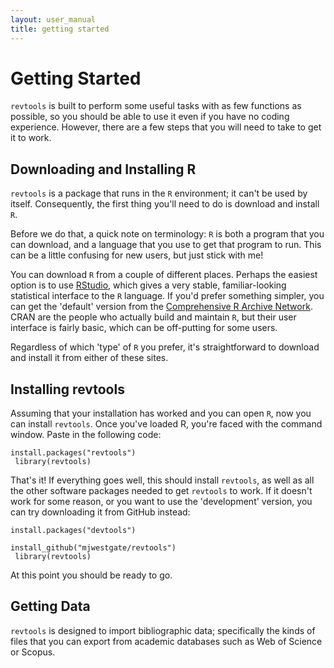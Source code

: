 ```yaml
---
layout: user_manual
title: getting started
---
```

<head>
  <!-- Global site tag (gtag.js) - Google Analytics -->
  <script async src="https://www.googletagmanager.com/gtag/js?id=UA-121833450-2"></script>
  <script>
    window.dataLayer = window.dataLayer || [];
    function gtag(){dataLayer.push(arguments);}
    gtag('js', new Date());

    gtag('config', 'UA-121833450-2');
  </script>
</head>

# Getting Started
<code>revtools</code> is built to perform some useful tasks with as few functions as possible, so you should be able to use it even if you have no coding experience. However, there are a few steps that you will need to take to get it to work.

## Downloading and Installing R
<code>revtools</code> is a package that runs in the <code>R</code> environment; it can't be used by itself. Consequently, the first thing you'll need to do is download and install <code>R</code>.

Before we do that, a quick note on terminology: <code>R</code> is both a program that you can download, and a language that you use to get that program to run. This can be a little confusing for new users, but just stick with me!

You can download <code>R</code> from a couple of different places. Perhaps the easiest option is to use <a href="https://www.rstudio.com" target="_blank" rel="noopener">RStudio</a>, which gives a very stable, familiar-looking statistical interface to the <code>R</code> language. If you'd prefer something simpler, you can get the 'default' version from the <a href="https://cran.r-project.org" target="_blank" rel="noopener">Comprehensive R Archive Network</a>. CRAN are the people who actually build and maintain <code>R</code>, but their user interface is fairly basic, which can be off-putting for some users.

Regardless of which 'type' of <code>R</code> you prefer, it's straightforward to download and install it from either of these sites.

## Installing revtools
Assuming that your installation has worked and you can open <code>R</code>, now you can install <code>revtools</code>. Once you've loaded R, you're faced with the command window. Paste in the following code:

<code>install.packages("revtools")<br>
library(revtools)</code>

That's it! If everything goes well, this should install <code>revtools</code>, as well as all the other software packages needed to get <code>revtools</code> to work. If it doesn't work for some reason, or you want to use the 'development' version, you can try downloading it from GitHub instead:

<code>install.packages("devtools")<br>
install_github("mjwestgate/revtools")<br>
library(revtools)</code>

At this point you should be ready to go.

## Getting Data
<code>revtools</code> is designed to import bibliographic data; specifically the kinds of files that you can export from academic databases such as Web of Science or Scopus.